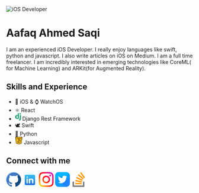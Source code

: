 
![iOS Developer](https://arturssmirnovs.github.io/github-profile-readme-generator/images/banner.png)
# Aafaq Ahmed Saqi
I am an experienced iOS Developer. I really enjoy languages like swift, python and javascript. I also write articles on iOS on Medium. I am a full time freelancer. I am incredibly interested in emerging technologies like CoreML( for Machine Learning) and ARKit(for Augmented Reality).

## Skills and Experience
* 📱 iOS & ⌚️ WatchOS
* ⚛️ React
* <img src='https://github.com/afaqsaqi/afaqsaqi/blob/main/django.svg' alt='github' height='20'> Django Rest Framework
* 🕊️ Swift
* 🐍 Python
* <img src='https://github.com/afaqsaqi/afaqsaqi/blob/main/java-script%20(1).png' alt='github' height='20'> Javascript



## Connect with me
[<img src='https://github.com/afaqsaqi/afaqsaqi/blob/main/github.png' alt='github' height='40'>](https://github.com/AafaqAhmed6296) 
[<img src='https://github.com/afaqsaqi/afaqsaqi/blob/main/icons8-linkedin-64.png' alt='linkedin' height='40'>](https://www.linkedin.com/in/www.linkedin.com/in/afaqsaqi/)
[<img src='https://github.com/afaqsaqi/afaqsaqi/blob/main/instagram.png' alt='instagram' height='40'>](https://www.instagram.com/https://www.instagram.com/aaf.u.u//) 
[<img src='https://github.com/afaqsaqi/afaqsaqi/blob/main/twitter.png' alt='twitter' height='40'>](https://twitter.com/https://twitter.com/afaq_saqi)
[<img src='https://github.com/afaqsaqi/afaqsaqi/blob/main/stack-overflow%20(1).png' alt='stackoverflow' height='40'>](https://stackoverflow.com/users/https://stackoverflow.com/users/14268481/aafaq)  
